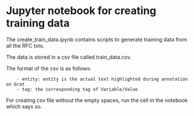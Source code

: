 # Jupyter notebook for creating training data

The create_train_data.ipynb contains scripts to generate training data from all the RFC txts.

The data is stored in a csv file called train_data.csv.

The format of the csv is as follows:

		- entity: entity is the actual text highlighted during annotation on brat
		- tag: the corresponding tag of Variable/Value
	
	
For creating csv file without the empty spaces, run the cell in the notebook which says so.
